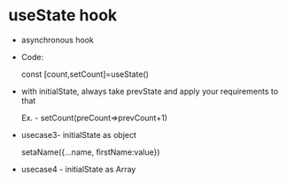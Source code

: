 # useState hook

- asynchronous hook
- Code:
  
    const [count,setCount]=useState()
- with initialState, always take prevState and apply your requirements to that

  Ex. - setCount(preCount=>prevCount+1)
- usecase3- initialState as object

  setaName({...name, firstName:value})

- usecase4 - initialState as Array
